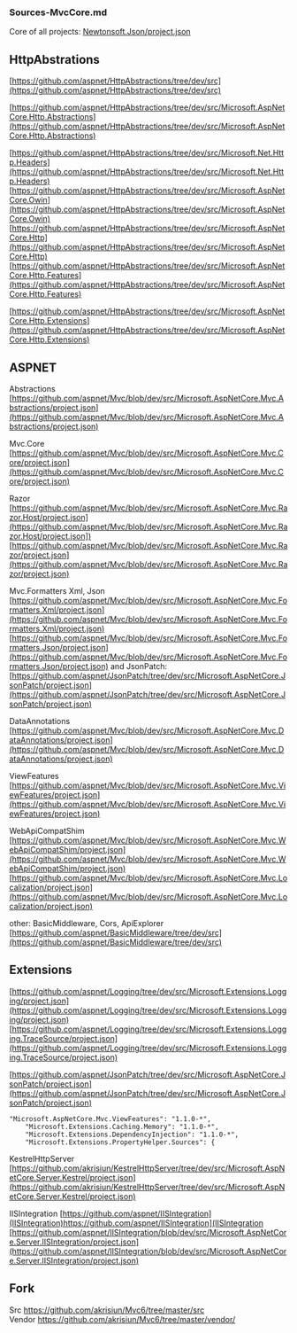 ### Sources-MvcCore.md

Core of all projects:
[Newtonsoft.Json/project.json](https://github.com/JamesNK/Newtonsoft.Json/blob/master/Src/Newtonsoft.Json/project.json)

## HttpAbstrations

[https://github.com/aspnet/HttpAbstractions/tree/dev/src](https://github.com/aspnet/HttpAbstractions/tree/dev/src)

[https://github.com/aspnet/HttpAbstractions/tree/dev/src/Microsoft.AspNetCore.Http.Abstractions](https://github.com/aspnet/HttpAbstractions/tree/dev/src/Microsoft.AspNetCore.Http.Abstractions)

[https://github.com/aspnet/HttpAbstractions/tree/dev/src/Microsoft.Net.Http.Headers](https://github.com/aspnet/HttpAbstractions/tree/dev/src/Microsoft.Net.Http.Headers)
[https://github.com/aspnet/HttpAbstractions/tree/dev/src/Microsoft.AspNetCore.Owin](https://github.com/aspnet/HttpAbstractions/tree/dev/src/Microsoft.AspNetCore.Owin)
[https://github.com/aspnet/HttpAbstractions/tree/dev/src/Microsoft.AspNetCore.Http](https://github.com/aspnet/HttpAbstractions/tree/dev/src/Microsoft.AspNetCore.Http)
[https://github.com/aspnet/HttpAbstractions/tree/dev/src/Microsoft.AspNetCore.Http.Features](https://github.com/aspnet/HttpAbstractions/tree/dev/src/Microsoft.AspNetCore.Http.Features)

[https://github.com/aspnet/HttpAbstractions/tree/dev/src/Microsoft.AspNetCore.Http.Extensions](https://github.com/aspnet/HttpAbstractions/tree/dev/src/Microsoft.AspNetCore.Http.Extensions)


## ASPNET

Abstractions
[https://github.com/aspnet/Mvc/blob/dev/src/Microsoft.AspNetCore.Mvc.Abstractions/project.json](https://github.com/aspnet/Mvc/blob/dev/src/Microsoft.AspNetCore.Mvc.Abstractions/project.json)

Mvc.Core
[https://github.com/aspnet/Mvc/blob/dev/src/Microsoft.AspNetCore.Mvc.Core/project.json](https://github.com/aspnet/Mvc/blob/dev/src/Microsoft.AspNetCore.Mvc.Core/project.json)

Razor
[https://github.com/aspnet/Mvc/blob/dev/src/Microsoft.AspNetCore.Mvc.Razor.Host/project.json](https://github.com/aspnet/Mvc/blob/dev/src/Microsoft.AspNetCore.Mvc.Razor.Host/project.json])
[https://github.com/aspnet/Mvc/blob/dev/src/Microsoft.AspNetCore.Mvc.Razor/project.json](https://github.com/aspnet/Mvc/blob/dev/src/Microsoft.AspNetCore.Mvc.Razor/project.json)

Mvc.Formatters Xml, Json
[https://github.com/aspnet/Mvc/blob/dev/src/Microsoft.AspNetCore.Mvc.Formatters.Xml/project.json](https://github.com/aspnet/Mvc/blob/dev/src/Microsoft.AspNetCore.Mvc.Formatters.Xml/project.json) 
[https://github.com/aspnet/Mvc/blob/dev/src/Microsoft.AspNetCore.Mvc.Formatters.Json/project.json](https://github.com/aspnet/Mvc/blob/dev/src/Microsoft.AspNetCore.Mvc.Formatters.Json/project.json)
and JsonPatch:
[https://github.com/aspnet/JsonPatch/tree/dev/src/Microsoft.AspNetCore.JsonPatch/project.json](https://github.com/aspnet/JsonPatch/tree/dev/src/Microsoft.AspNetCore.JsonPatch/project.json)

DataAnnotations
[https://github.com/aspnet/Mvc/blob/dev/src/Microsoft.AspNetCore.Mvc.DataAnnotations/project.json](https://github.com/aspnet/Mvc/blob/dev/src/Microsoft.AspNetCore.Mvc.DataAnnotations/project.json)

ViewFeatures
[https://github.com/aspnet/Mvc/blob/dev/src/Microsoft.AspNetCore.Mvc.ViewFeatures/project.json](https://github.com/aspnet/Mvc/blob/dev/src/Microsoft.AspNetCore.Mvc.ViewFeatures/project.json)

WebApiCompatShim
[https://github.com/aspnet/Mvc/blob/dev/src/Microsoft.AspNetCore.Mvc.WebApiCompatShim/project.json](https://github.com/aspnet/Mvc/blob/dev/src/Microsoft.AspNetCore.Mvc.WebApiCompatShim/project.json)
[https://github.com/aspnet/Mvc/blob/dev/src/Microsoft.AspNetCore.Mvc.Localization/project.json](https://github.com/aspnet/Mvc/blob/dev/src/Microsoft.AspNetCore.Mvc.Localization/project.json)

other: BasicMiddleware, Cors, ApiExplorer
[https://github.com/aspnet/BasicMiddleware/tree/dev/src](https://github.com/aspnet/BasicMiddleware/tree/dev/src)

## Extensions

[https://github.com/aspnet/Logging/tree/dev/src/Microsoft.Extensions.Logging/project.json](https://github.com/aspnet/Logging/tree/dev/src/Microsoft.Extensions.Logging/project.json)  
[https://github.com/aspnet/Logging/tree/dev/src/Microsoft.Extensions.Logging.TraceSource/project.json](https://github.com/aspnet/Logging/tree/dev/src/Microsoft.Extensions.Logging.TraceSource/project.json)

[https://github.com/aspnet/JsonPatch/tree/dev/src/Microsoft.AspNetCore.JsonPatch/project.json](https://github.com/aspnet/JsonPatch/tree/dev/src/Microsoft.AspNetCore.JsonPatch/project.json)

```
"Microsoft.AspNetCore.Mvc.ViewFeatures": "1.1.0-*",
    "Microsoft.Extensions.Caching.Memory": "1.1.0-*",
    "Microsoft.Extensions.DependencyInjection": "1.1.0-*",
    "Microsoft.Extensions.PropertyHelper.Sources": {
```

KestrelHttpServer
[https://github.com/akrisiun/KestrelHttpServer/tree/dev/src/Microsoft.AspNetCore.Server.Kestrel/project.json](https://github.com/akrisiun/KestrelHttpServer/tree/dev/src/Microsoft.AspNetCore.Server.Kestrel/project.json)

IISIntegration 
[https://github.com/aspnet/IISIntegration](IISIntegration)https://github.com/aspnet/IISIntegration](IISIntegration  
[https://github.com/aspnet/IISIntegration/blob/dev/src/Microsoft.AspNetCore.Server.IISIntegration/project.json](https://github.com/aspnet/IISIntegration/blob/dev/src/Microsoft.AspNetCore.Server.IISIntegration/project.json)

## Fork 

Src https://github.com/akrisiun/Mvc6/tree/master/src  
Vendor https://github.com/akrisiun/Mvc6/tree/master/vendor/  

